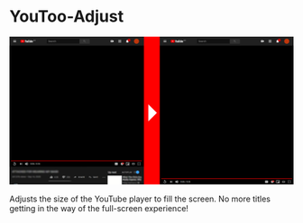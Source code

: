 # YouToo-Adjust

![Preview](/screenshots/YouTooAdjustDemo.png)

Adjusts the size of the YouTube player to fill the screen. No more titles getting in the way of the full-screen experience!
